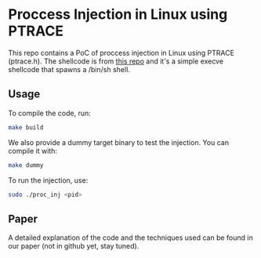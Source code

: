 # Proccess Injection in Linux using PTRACE

This repo contains a PoC of proccess injection in Linux using PTRACE (ptrace.h). The shellcode is from [this repo](https://github.com/Yyax13/shellcode) and it's a simple execve shellcode that spawns a /bin/sh shell.

## Usage

To compile the code, run:

```bash
make build
```

We also provide a dummy target binary to test the injection. You can compile it with:

```bash
make dummy
```

To run the injection, use:

```bash
sudo ./proc_inj <pid>
```

## Paper

A detailed explanation of the code and the techniques used can be found in our paper (not in github yet, stay tuned).